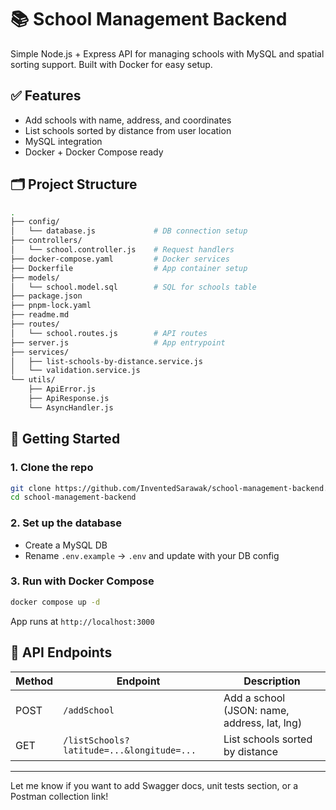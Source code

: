# 📚 School Management Backend

Simple Node.js + Express API for managing schools with MySQL and spatial sorting support. Built with Docker for easy setup.

## ✅ Features

* Add schools with name, address, and coordinates
* List schools sorted by distance from user location
* MySQL integration
* Docker + Docker Compose ready

## 🗂️ Project Structure

```bash
.
├── config/
│   └── database.js             # DB connection setup
├── controllers/
│   └── school.controller.js    # Request handlers
├── docker-compose.yaml         # Docker services
├── Dockerfile                  # App container setup
├── models/
│   └── school.model.sql        # SQL for schools table
├── package.json
├── pnpm-lock.yaml
├── readme.md
├── routes/
│   └── school.routes.js        # API routes
├── server.js                   # App entrypoint
├── services/
│   ├── list-schools-by-distance.service.js
│   └── validation.service.js
└── utils/
    ├── ApiError.js
    ├── ApiResponse.js
    └── AsyncHandler.js
```

## 🚀 Getting Started

### 1. Clone the repo

```bash
git clone https://github.com/InventedSarawak/school-management-backend.git
cd school-management-backend
```

### 2. Set up the database

* Create a MySQL DB
* Rename `.env.example` → `.env` and update with your DB config

### 3. Run with Docker Compose

```bash
docker compose up -d
```

App runs at `http://localhost:3000`

## 📡 API Endpoints

| Method | Endpoint                                  | Description                                  |
| ------ | ----------------------------------------- | -------------------------------------------- |
| POST   | `/addSchool`                              | Add a school (JSON: name, address, lat, lng) |
| GET    | `/listSchools?latitude=...&longitude=...` | List schools sorted by distance              |

---

Let me know if you want to add Swagger docs, unit tests section, or a Postman collection link!
